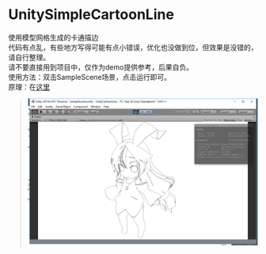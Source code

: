 # UnitySimpleCartoonLine
使用模型网格生成的卡通描边  
代码有点乱，有些地方写得可能有点小错误，优化也没做到位，但效果是没错的，请自行整理。  
请不要直接用到项目中，仅作为demo提供参考，后果自负。  
使用方法：双击SampleScene场景，点击运行即可。  
原理：在[这里](https://www.cnblogs.com/lht666/p/11447199.html)  
> ![img](demo.png)  

